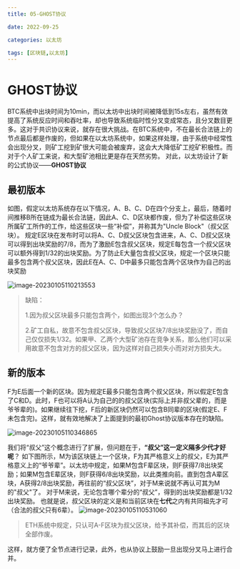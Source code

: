 ```yaml
---
title: 05-GHOST协议

date: 2022-09-25	

categories: 以太坊	

tags: [区块链,以太坊]
---	
```


# GHOST协议

BTC系统中出块时间为10min，而以太坊中出块时间被降低到15s左右，虽然有效提高了系统反应时间和吞吐率，却也导致系统临时性分叉变成常态，且分叉数目更多。这对于共识协议来说，就存在很大挑战。在BTC系统中，不在最长合法链上的节点最后都是作废的，但如果在以太坊系统中，如果这样处理，由于系统中经常性会出现分叉，则矿工挖到矿很大可能会被废弃，这会大大降低矿工挖矿积极性。而对于个人矿工来说，和大型矿池相比更是存在天然劣势。
对此，以太坊设计了新的公式协议——**GHOST协议**

## 最初版本

如图，假定以太坊系统存在以下情况，A、B、C、D在四个分支上，最后，随着时间推移B所在链成为最长合法链，因此A、C、D区块都作废，但为了补偿这些区块所属矿工所作的工作，给这些区块一些“补偿”，并称其为"Uncle Block"（叔父区块）。
规定E区块在发布时可以将A、C、D叔父区块包含进来，A、C、D叔父区块可以得到出块奖励的7/8，而为了激励E包含叔父区块，规定E每包含一个叔父区块可以额外得到1/32的出块奖励。为了防止E大量包含叔父区块，规定一个区块只能最多包含两个叔父区块，因此E在A、C、D中最多只能包含两个区块作为自己的出块奖励

![image-20230105110213553](/noteimg/C:/Users/zhuba/Desktop/PersonalBlog/source/_posts/区块链/以太坊/img/image-20230105110213553.png) 

>  缺陷：
>
> 1.因为叔父区块最多只能包含两个，如图出现3个怎么办？
>
> 2.矿工自私，故意不包含叔父区块，导致叔父区块7/8出块奖励没了，而自己仅仅损失1/32。如果甲、乙两个大型矿池存在竞争关系，那么他们可以采用故意不包含对方的叔父区块，因为这样对自己损失小而对对方损失大。

## 新的版本

F为E后面一个新的区块。因为规定E最多只能包含两个叔父区块，所以假定E包含了C和D。此时，F也可以将A认为自己的的叔父区块(实际上并非叔父辈的，而是爷爷辈的)。如果继续往下挖，F后的新区块仍然可以包含B同辈的区块(假定E、F未包含完)。这样，就有效地解决了上面提到的最初Ghost协议版本存在的缺陷。

![image-20230105110346865](/noteimg/C:/Users/zhuba/Desktop/PersonalBlog/source/_posts/区块链/以太坊/img/image-20230105110346865.png) 

我们将“叔父”这个概念进行了扩展，但问题在于，**“叔父”这一定义隔多少代才好呢**？
如下图所示，M为该区块链上一个区块，F为其严格意义上的叔父，E为其严格意义上的“爷爷辈”。以太坊中规定，如果M包含F辈区块，则F获得7/8出块奖励；如果M包含E辈区块，则F获得6/8出块奖励，以此类推向前。直到包含A辈区块，A获得2/8出块奖励，再往前的“叔父区块”，对于M来说就不再认可其为M的"叔父"了。
对于M来说，无论包含哪个辈分的“叔父”，得到的出块奖励都是1/32出块奖励。
也就是说，叔父区块的定义是和当前区块在**七代**之内有共同祖先才可（合法的叔父只有6辈）。
![image-20230105110531060](/noteimg/C:/Users/zhuba/Desktop/PersonalBlog/source/_posts/区块链/以太坊/img/image-20230105110531060.png) 

> ETH系统中规定，只认可A-F区块为叔父区块，给予其补偿，而其后的区块全部作废。

这样，就方便了全节点进行记录，此外，也从协议上鼓励一旦出现分叉马上进行合并。